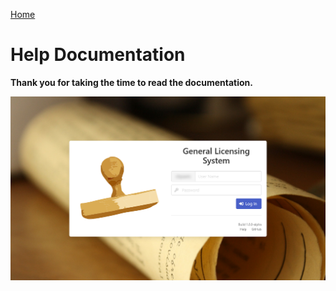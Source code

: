 [Home](https://cityssm.github.io/general-licence-manager/)

# Help Documentation

**Thank you for taking the time to read the documentation.**

![Login Page](images/login.png)
